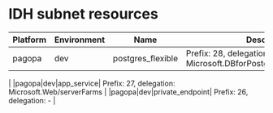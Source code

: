 # IDH subnet resources
|Platform| Environment| Name | Description | 
|------|---------|----|---|
|pagopa|dev|postgres_flexible| Prefix: 28, delegation: Microsoft.DBforPostgreSQL/flexibleServers
|
|pagopa|dev|app_service| Prefix: 27, delegation: Microsoft.Web/serverFarms
|
|pagopa|dev|private_endpoint| Prefix: 26, delegation: -
|
